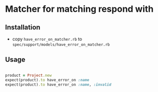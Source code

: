 # Matcher for matching respond with

## Installation

* copy ```have_error_on_matcher.rb``` to ```spec/support/models/have_error_on_matcher.rb```


## Usage

```ruby

product = Project.new
expect(product).to have_error_on :name
expect(product).to have_error_on :name, :invalid

```

